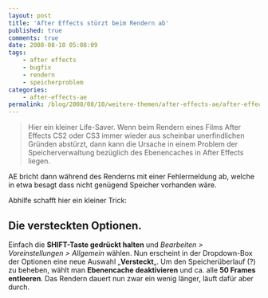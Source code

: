 ```yaml
---
layout: post
title: 'After Effects stürzt beim Rendern ab'
published: true
comments: true
date: 2008-08-10 05:08:09
tags:
    - after effects
    - bugfix
    - rendern
    - speicherproblem
categories:
    - after-effects-ae
permalink: /blog/2008/08/10/weitere-themen/after-effects-ae/after-effects-sturzt-beim-rendern-ab
---
```

> Hier ein kleiner Life-Saver. Wenn beim Rendern eines Films After Effects CS2 oder CS3 immer wieder aus scheinbar unerfindlichen Gründen abstürzt, dann kann die Ursache in einem Problem der Speicherverwaltung bezüglich des Ebenencaches in After Effects liegen.



AE bricht dann während des Renderns mit einer Fehlermeldung ab, welche in etwa besagt dass nicht genügend Speicher vorhanden wäre.

Abhilfe schafft hier ein kleiner Trick:



## Die versteckten Optionen.

Einfach die **SHIFT-Taste gedrückt halten** und _Bearbeiten > Voreinstellungen > Allgemein_ wählen. Nun erscheint in der Dropdown-Box der Optionen eine neue Auswahl &#8222;**Versteckt**&#8222;. Um den Speicherüberlauf (?) zu beheben, wählt man **Ebenencache deaktivieren** und ca. alle **50 Frames entleeren**. Das Rendern dauert nun zwar ein wenig länger, läuft dafür aber durch.